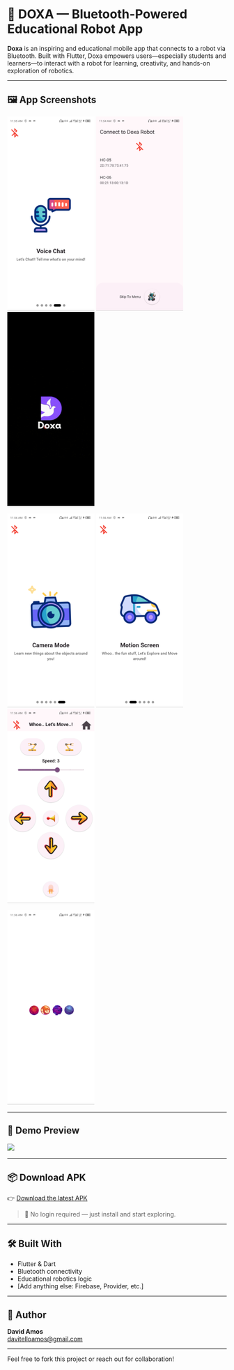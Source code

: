 # 🤖 DOXA — Bluetooth-Powered Educational Robot App

**Doxa** is an inspiring and educational mobile app that connects to a robot via Bluetooth. Built with Flutter, Doxa empowers users—especially students and learners—to interact with a robot for learning, creativity, and hands-on exploration of robotics.

---

## 🖼️ App Screenshots

<p float="left">
  <img src="media/flutter_01.png" width="200"/>
  <img src="media/flutter_02.png" width="200"/>
  <img src="media/flutter_03.png" width="200"/>
</p>
<p float="left">
  <img src="media/flutter_04.png" width="200"/>
  <img src="media/flutter_05.png" width="200"/>
  <img src="media/flutter_06.png" width="200"/>
</p>
<p float="left">
  <img src="media/flutter_07.png" width="200"/>
</p>

---

## 🎥 Demo Preview

<img src="demo.gif" width="400"/>

---

## 📦 Download APK

👉 [Download the latest APK](https://drive.google.com/file/d/1PX6C5RUIicSEY1Fo3To7kE2z4_XZaL44/view?usp=sharing)

> 🔐 No login required — just install and start exploring.

---

## 🛠️ Built With

- Flutter & Dart
- Bluetooth connectivity
- Educational robotics logic
- [Add anything else: Firebase, Provider, etc.]

---

## 👤 Author

**David Amos**   
davitelloamos@gmail.com

---

Feel free to fork this project or reach out for collaboration!
